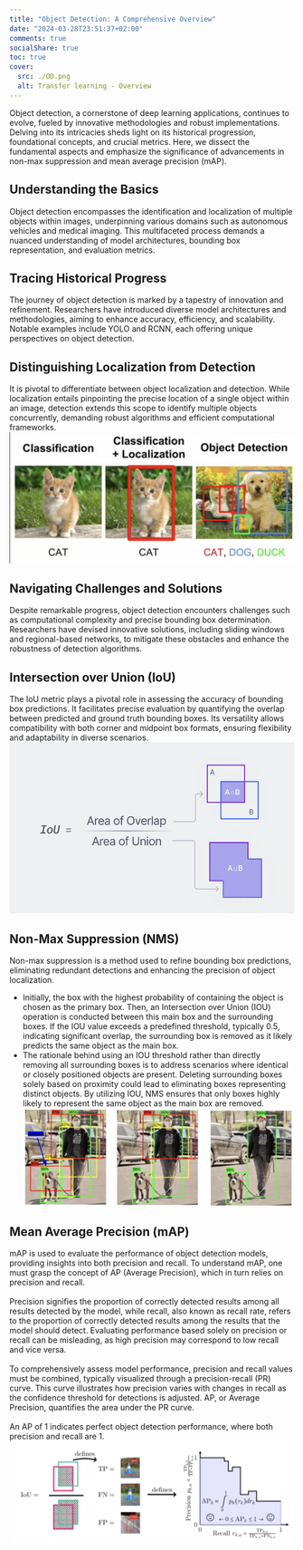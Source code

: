 ```yaml
---
title: "Object Detection: A Comprehensive Overview"
date: "2024-03-28T23:51:37+02:00"
comments: true
socialShare: true
toc: true
cover:
  src: ./OD.png
  alt: Transfer learning - Overview
---
```


Object detection, a cornerstone of deep learning applications, continues to
evolve, fueled by innovative methodologies and robust implementations. Delving
into its intricacies sheds light on its historical progression, foundational
concepts, and crucial metrics. Here, we dissect the fundamental aspects and
emphasize the significance of advancements in non-max suppression and mean
average precision (mAP).

## Understanding the Basics

Object detection encompasses the identification and localization of multiple
objects within images, underpinning various domains such as autonomous vehicles
and medical imaging. This multifaceted process demands a nuanced understanding
of model architectures, bounding box representation, and evaluation metrics.

## Tracing Historical Progress

The journey of object detection is marked by a tapestry of innovation and
refinement. Researchers have introduced diverse model architectures and
methodologies, aiming to enhance accuracy, efficiency, and scalability. Notable
examples include YOLO and RCNN, each offering unique perspectives on object
detection.

## Distinguishing Localization from Detection

It is pivotal to differentiate between object localization and detection. While
localization entails pinpointing the precise location of a single object within
an image, detection extends this scope to identify multiple objects
concurrently, demanding robust algorithms and efficient computational
frameworks. ![Object Detecion](./Loc.png)

## Navigating Challenges and Solutions

Despite remarkable progress, object detection encounters challenges such as
computational complexity and precise bounding box determination. Researchers
have devised innovative solutions, including sliding windows and regional-based
networks, to mitigate these obstacles and enhance the robustness of detection
algorithms.

## Intersection over Union (IoU)

The IoU metric plays a pivotal role in assessing the accuracy of bounding box
predictions. It facilitates precise evaluation by quantifying the overlap
between predicted and ground truth bounding boxes. Its versatility allows
compatibility with both corner and midpoint box formats, ensuring flexibility
and adaptability in diverse scenarios. ![Object Detecion](./IOU_def.png)

## Non-Max Suppression (NMS)

Non-max suppression is a method used to refine bounding box predictions,
eliminating redundant detections and enhancing the precision of object
localization.

- Initially, the box with the highest probability of containing the object is
  chosen as the primary box. Then, an Intersection over Union (IOU) operation is
  conducted between this main box and the surrounding boxes. If the IOU value
  exceeds a predefined threshold, typically 0.5, indicating significant overlap,
  the surrounding box is removed as it likely predicts the same object as the
  main box.
- The rationale behind using an IOU threshold rather than directly removing all
  surrounding boxes is to address scenarios where identical or closely
  positioned objects are present. Deleting surrounding boxes solely based on
  proximity could lead to eliminating boxes representing distinct objects. By
  utilizing IOU, NMS ensures that only boxes highly likely to represent the same
  object as the main box are removed. ![Object Detecion](./NMS.png)

## Mean Average Precision (mAP)

mAP is used to evaluate the performance of object detection models, providing
insights into both precision and recall. To understand mAP, one must grasp the
concept of AP (Average Precision), which in turn relies on precision and recall.
<br><br> Precision signifies the proportion of correctly detected results among
all results detected by the model, while recall, also known as recall rate,
refers to the proportion of correctly detected results among the results that
the model should detect. Evaluating performance based solely on precision or
recall can be misleading, as high precision may correspond to low recall and
vice versa.<br><br> To comprehensively assess model performance, precision and recall
values must be combined, typically visualized through a precision-recall (PR)
curve. This curve illustrates how precision varies with changes in recall as the
confidence threshold for detections is adjusted. AP, or Average Precision,
quantifies the area under the PR curve.<br><br>  An AP of 1 indicates perfect object
detection performance, where both precision and recall are 1.
![Object Detecion](./IOU.png)
